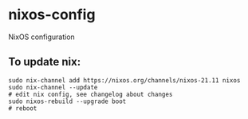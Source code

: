 # nixos-config
NixOS configuration

## To update nix:

```
sudo nix-channel add https://nixos.org/channels/nixos-21.11 nixos
sudo nix-channel --update
# edit nix config, see changelog about changes
sudo nixos-rebuild --upgrade boot
# reboot
```
